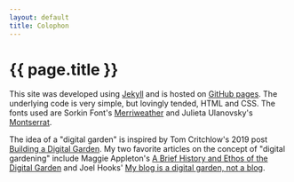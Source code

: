 ```yaml
---
layout: default
title: Colophon
---
```

# {{ page.title }}

This site was developed using [Jekyll](https://jekyllrb.com/) and is hosted on [GitHub pages](https://pages.github.com/). The underlying code is very simple, but lovingly tended, HTML and CSS. The fonts used are Sorkin Font's [Merriweather](https://github.com/SorkinType/Merriweather) and Julieta Ulanovsky's [Montserrat](https://github.com/JulietaUla/Montserrat).

The idea of a "digital garden" is inspired by Tom Critchlow's 2019 post [Building a Digital Garden](https://tomcritchlow.com/2019/02/17/building-digital-garden/). My two favorite articles on the concept of "digital gardening" include Maggie Appleton's [A Brief History and Ethos of the Digital Garden](https://maggieappleton.com/garden-history) and Joel Hooks' [My blog is a digital garden, not a blog](https://joelhooks.com/digital-garden). 